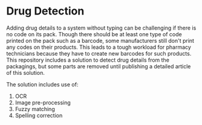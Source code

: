 # Drug Detection
Adding drug details to a system without typing can be challenging if there is no code on its pack. Though there should be at least one type of code printed on the pack such as a barcode, some manufacturers still don't print any codes on their products. This leads to a tough workload for pharmacy technicians because they have to create new barcodes for such products. This repository includes a solution to detect drug details from the packagings, but some parts are removed until publishing a detailed article of this solution.

The solution includes use of:
1) OCR
2) Image pre-processing
3) Fuzzy matching
4) Spelling correction

